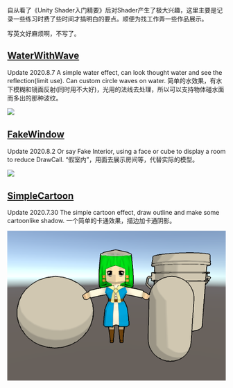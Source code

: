 自从看了《Unity Shader入门精要》后对Shader产生了极大兴趣，这里主要是记录一些练习时费了些时间才搞明白的要点。顺便为找工作弄一些作品展示。

写英文好麻烦啊，不写了。

## [WaterWithWave](https://github.com/Tuliyamessenger/UnityShaderPractice/tree/master/WaterWithWave) 
Update 2020.8.7 A simple water effect, can look thought water and see the reflection(limit use). Can custom circle waves on water.
简单的水效果，有水下模糊和镜面反射(同时用不大好)，光用的法线去处理，所以可以支持物体碰水面而多出的那种波纹。

![](WaterWithWave/2ns04-em5yl.gif)

## [FakeWindow](https://github.com/Tuliyamessenger/UnityShaderPractice/tree/master/FackWindow)
Update 2020.8.2 Or say Fake Interior, using a face or cube to display a room to reduce DrawCall.
“假室内”，用面去展示房间等，代替实际的模型。

![](FackWindow/wreo2-em960.gif)

## [SimpleCartoon](https://github.com/Tuliyamessenger/UnityShaderPractice/tree/master/SimpleCartoon)
Update 2020.7.30 The simple cartoon effect, draw outline and make some cartoonlike shadow.
一个简单的卡通效果，描边加卡通阴影。

![](SimpleCartoon/SimpleCartoon.png)
